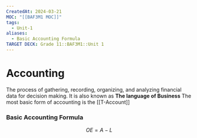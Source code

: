 ```yaml
---
CreatedAt: 2024-03-21
MOC: "[[BAF3M1 MOC]]"
tags:
  - Unit-1
aliases:
  - Basic Accounting Formula
TARGET DECK: Grade 11::BAF3M1::Unit 1
---
```


# Accounting
The process of gathering, recording, organizing, and analyzing financial data for decision making.
It is also known as **The language of Business**
The most basic form of accounting is the [[T-Account]]


### Basic Accounting Formula
$${ OE = A -L}$$
